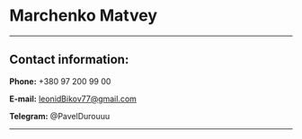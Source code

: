 # Marchenko Matvey
***
## Contact information:
**Phone:** +380 97 200 99 00

**E-mail:** leonidBikov77@gmail.com

**Telegram:** @PavelDurouuu
***